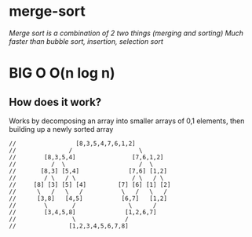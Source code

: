 # merge-sort
*Merge sort is a combination of 2 two things (merging and sorting)*
*Much faster than bubble sort, insertion, selection sort*

# BIG O O(n log n)

## How does it work?
Works by decomposing an array into smaller arrays of 0,1 elements, then building up a newly sorted array

```
//                 [8,3,5,4,7,6,1,2]
//               /                   \
//        [8,3,5,4]                [7,6,1,2]
//          /  \                     /  \
//       [8,3] [5,4]              [7,6] [1,2]
//        / \   / \                / \   / \
//     [8] [3] [5] [4]         [7] [6] [1] [2]
//      \   /   \   /           \   /   \   / 
//      [3,8]   [4,5]           [6,7]   [1,2]
//        \       /               \      / 
//        [3,4,5,8]              [1,2,6,7]
//                \              /       
//               [1,2,3,4,5,6,7,8]

```